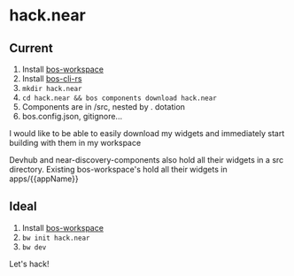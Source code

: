 # hack.near

## Current

1. Install [bos-workspace](https://github.com/NEARBuilders/bos-workspace)
2. Install [bos-cli-rs](https://github.com/bos-cli-rs/bos-cli-rs)
3. ```mkdir hack.near```
4. ```cd hack.near && bos components download hack.near```
5. Components are in /src, nested by . dotation
6. bos.config.json, gitignore...

I would like to be able to easily download my widgets and immediately start building with them in my workspace

Devhub and near-discovery-components also hold all their widgets in a src directory. Existing bos-workspace's hold all their widgets in apps/{{appName}}

## Ideal

1. Install [bos-workspace](https://github.com/NEARBuilders/bos-workspace)
2. ```bw init hack.near```
3. ```bw dev```

Let's hack!

